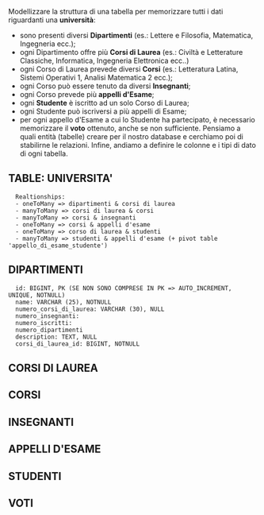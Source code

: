 Modellizzare la struttura di una tabella per memorizzare tutti i dati riguardanti una **università**:
- sono presenti diversi **Dipartimenti** (es.: Lettere e Filosofia, Matematica, Ingegneria ecc.);
- ogni Dipartimento offre più **Corsi di Laurea** (es.: Civiltà e Letterature Classiche, Informatica, Ingegneria Elettronica ecc..)
- ogni Corso di Laurea prevede diversi **Corsi** (es.: Letteratura Latina, Sistemi Operativi 1, Analisi Matematica 2 ecc.);
- ogni Corso può essere tenuto da diversi **Insegnanti**;
- ogni Corso prevede più **appelli d'Esame**;
- ogni **Studente** è iscritto ad un solo Corso di Laurea;
- ogni Studente può iscriversi a più appelli di Esame;
- per ogni appello d'Esame a cui lo Studente ha partecipato, è necessario memorizzare il **voto** ottenuto, anche se non sufficiente.
Pensiamo a quali entità (tabelle) creare per il nostro database e cerchiamo poi di stabilirne le relazioni. Infine, andiamo a definire le colonne e i tipi di dato di ogni tabella.

## TABLE: UNIVERSITA'

      Realtionships:
      - oneToMany => dipartimenti & corsi di laurea
      - manyToMany => corsi di laurea & corsi
      - manyToMany => corsi & insegnanti
      - oneToMany => corsi & appelli d'esame
      - oneToMany => corso di laurea & studenti
      - manyToMany => studenti & appelli d'esame (+ pivot table 'appello_di_esame_studente')
      

## DIPARTIMENTI

      id: BIGINT, PK (SE NON SONO COMPRESE IN PK => AUTO_INCREMENT, UNIQUE, NOTNULL)
      name: VARCHAR (25), NOTNULL
      numero_corsi_di_laurea: VARCHAR (30), NULL
      numero_insegnanti:
      numero_iscritti:
      numero_dipartimenti
      description: TEXT, NULL
      corsi_di_laurea_id: BIGINT, NOTNULL



## CORSI DI LAUREA
## CORSI
## INSEGNANTI
## APPELLI D'ESAME
## STUDENTI
## VOTI
